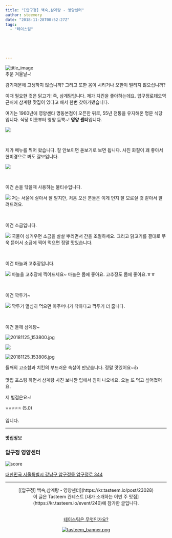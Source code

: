 ```yaml
---
title: "[압구정] 백숙,삼계탕 - 영양센터"
author: steemory
date: "2018-11-28T00:52:27Z"
tags:
  - "테이스팀"
  
  
  
  
  
---
```

![title_image](https://static.tasteem.io/uploads/3843/post/23028/content_99c25afa-8286-418f-93f6-4be52ea80e5b.jpeg)
<br/>
추운 겨울날~! 

감기때문에 고생하지 않습니까? 그리고 또한 몸이 시리거나 오한이 떨리지 않으십니까?

이때 필요한 것은 닭고기! 즉, 삼계탕입니다. 제가 치킨을 좋아하는데요. 압구정로데오역 근처에 삼계탕 맛집이 있다고 해서 한번 찾아가봤습니다.

여기는 1960년에 영양센타 명동본점이 오픈한 뒤로, 55년 전통을 유지해온 명문 식당입니다. 식당 이름부터 영양 듬뿍~! **영양 센터**입니다.

![](https://static.tasteem.io/uploads/image/image/111337/b732ac2c-7a9c-47a6-b62b-10234738a91e.jpeg)

<br>

제가 메뉴를 찍어 왔습니다. 잘 안보이면 돋보기로 보면 됩니다. 사진 화질이 꽤 좋아서 현미경으로 봐도 잘보입니다. 

![](https://static.tasteem.io/uploads/image/image/111345/4ce6ec76-ada1-4125-ac72-84d3d6e11cac.jpeg)

<br>

이건 손을 닦을때 사용하는 물티슈입니다. 

![](https://static.tasteem.io/uploads/image/image/111343/4ce6ec76-ada1-4125-ac72-84d3d6e11cac.jpeg)
저는 서울에 살아서 잘 알지만, 처음 오신 분들은 이게 먼지 잘 모르실 것 같아서 알려드려요.

<br>

이건 소금입니다.

![](https://static.tasteem.io/uploads/image/image/111342/b732ac2c-7a9c-47a6-b62b-10234738a91e.jpeg)
국물이 싱거우면 소금을 살살 뿌리면서 간을 조절하세요. 그리고 닭고기를 결대로 쭈욱 뜯어서 소금에 찍어 먹으면 정말 맛있습니다.

<br>

이건 마늘과 고추장입니다. 

![](https://static.tasteem.io/uploads/image/image/111341/4ce6ec76-ada1-4125-ac72-84d3d6e11cac.jpeg)
마늘을 고추장에 찍어드세요~ 마늘은 몸에 좋아요. 고추장도 몸에 좋아요.ㅎㅎ

<br>

이건 깍두기~

![](https://static.tasteem.io/uploads/image/image/111340/4ce6ec76-ada1-4125-ac72-84d3d6e11cac.jpeg)
깍두기 열심히 먹으면 아주머니가 착하다고 깍두기 더 줍니다.

<br>

이건 들깨 삼계탕~

![20181125_153800.jpg](https://static.tasteem.io/uploads/image/image/111339/b732ac2c-7a9c-47a6-b62b-10234738a91e.jpeg)

![](https://static.tasteem.io/uploads/image/image/111344/b732ac2c-7a9c-47a6-b62b-10234738a91e.jpeg)

![20181125_153806.jpg](https://static.tasteem.io/uploads/image/image/111338/4ce6ec76-ada1-4125-ac72-84d3d6e11cac.jpeg)

들깨의 고소함과 치킨의 부드러운 속살이 만났습니다. 정말 맛있어요~👍

맛집 포스팅 하면서 삼계탕 사진 보니깐 입에서 침이 나오네요. 오늘 또 먹고 싶어졌어요.

제 별점은요~!

⭐⭐⭐⭐⭐ (5.0)

입니다.












---------------------
#### 맛집정보
### 압구정 영양센터
![score](https://static.tasteem.io/images/steem/2Crowns.png)

[대한민국 서울특별시 강남구 압구정동 압구정로 344](https://kr.tasteem.io/post/23028#map)

-----------------------------------------
<center>[[압구정] 백숙,삼계탕 - 영양센터](https://kr.tasteem.io/post/23028)
<br/>이 글은 Tasteem 컨테스트
 [내가 소개하는  이번 주 맛집](https://kr.tasteem.io/event/240)에 참가한 글입니다.

<br/>[테이스팀은 무엇인가요?](https://kr.tasteem.io/about)

[![tasteem_banner.png](https://static.tasteem.io/images/tasteem_banner_v3.png)](https://kr.tasteem.io)</center>